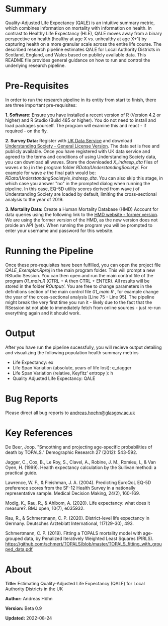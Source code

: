 # Summary
Quality-Adjusted Life Expectancy (QALE) is an intuitive summary metric, which 
combines information on mortality with information on 
health. In contrast to Healthy Life Expectancy (HLE), QALE moves away from a 
binary perspective on health (healthy at age X vs. unhealthy at age X+1) by 
capturing health on a more granular scale across the entire life course. The 
described research pipeline estimates QALE for Local Authority Districts in 
Scotland, England, and Wales based on publicly available data. This README file 
provides general guidance on how to run and control the underlying research 
pipeline. 

# Pre-Requisites
In order to run the research pipeline in its entity from start to finish, there 
are three important pre-requisites:

**1. Software:** Ensure you have installed a recent version of R (Version 4.2 
or higher) and R Studio (Build 485 or higher). You do not need to install and 
load packages yourself. The program will examine this and react - if required - 
on the fly.

**2. Survey Data:** Register with [UK Data Service](https://ukdataservice.ac.uk/)
and download 
[Understanding Society - General License Version](https://beta.ukdataservice.ac.uk/datacatalogue/doi/?id=6614#!#16).
The data set is free and publicly available. Once you have registered with UK 
data service and agreed to the terms and conditions of using Understanding Society 
data, you can download all waves. Store the downloaded *X_indresp_dta* files 
of waves *e* to *j* in the program folder *RData/UnderstandingSociety/*. For 
example for wave *e* the final path would be: *RData/UnderstandingSociety/e_indresp_dta*. 
You can also skip this stage, in which case you answer "no" in the prompted dialog 
when running the pipeline. In this case, EQ-5D utility scores derived from wave *j* 
of Understanding Society are loaded by default, limiting the cross-sectional 
analysis to the year of 2019.

**3. Mortality Data:**  Create a Human Mortality Database (HMD) Account for data 
queries using the following link to the 
[HMD website - former version](https://former.mortality.org/). We are using the 
former version of the HMD, as the new version does not proide an API (yet). When 
running the program you will be prompted to enter your username and password for 
this website. 

# Running the Pipeline

Once these pre-requisites have been fulfilled, you can open the project file 
*QALE_Exemplar.Rproj* in the main program folder. This will prompt a new RStudio 
Session. You can then open and run the main control file of the program *01_main.R* 
(CTRL + A then CTRL + ENTER). All results will be stored in the folder *ROutput/*.
You are free to change parameters in the definitions section of the main control 
file *01_main.R* , for example change the year of the cross-sectional analysis 
[Line 75 - Line 95]. The pipeline might break the very first time you run it - 
likely due to the fact that the RSession ist not able to immediately fetch from 
online sources - just re-run everything again and it should work.

# Output

After you have run the pipeline sucessfully, you will recieve output detailing 
and visualizing the following population health summary metrics

* Life Expectancy: ex
* Life Span Variation (absolute, years of life lost): e_dagger 
* Life Span Variation (relative, Keyfitz' entropy ): h
* Quality Adjusted Life Expectancy: QALE

# Bug Reports 

Please direct all bug reports to andreas.hoehn@glasgow.ac.uk

# Key References 

De Beer, Joop. "Smoothing and projecting age-specific probabilities of death by TOPALS." Demographic Research 27 (2012): 543-592.

Jagger, C., Cox, B., Le Roy, S., Clavel, A., Robine, J. M., Romieu, I., & Van Oyen, H. (1999). Health expectancy calculation by the Sullivan method: a practical guide.

Lawrence, W. F., & Fleishman, J. A. (2004). Predicting EuroQoL EQ-5D preference scores from the SF-12 Health Survey in a nationally representative sample. Medical Decision Making, 24(2), 160-169.

Modig, K., Rau, R., & Ahlbom, A. (2020). Life expectancy: what does it measure?. BMJ open, 10(7), e035932.

Rau, R., & Schmertmann, C. P. (2020). District-level life expectancy in Germany. Deutsches Ärzteblatt International, 117(29-30), 493.

Schmertmann, C. P. (2019). Fitting a TOPALS mortality model with age-grouped data, by Penalized Iteratively Weighted Least Squares (PIRLS). https://github.com/schmert/TOPALS/blob/master/TOPALS_fitting_with_grouped_data.pdf

# About

**Title:** Estimating Quality-Adjusted Life Expectancy (QALE) for Local Authority Districts in the UK

**Author:** Andreas Höhn

**Version:** Beta 0.9

**Updated:** 2022-08-24



